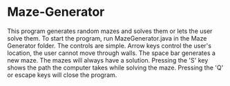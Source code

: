 # Maze-Generator
This program generates random mazes and solves them or lets the user solve them. To start the program, run MazeGenerator.java in the Maze Generator folder. The controls are simple. Arrow keys control the user's location, the user cannot move through walls. The space bar generates a new maze. The mazes will always have a solution. Pressing the 'S' key shows the path the computer takes while solving the maze. Pressing the 'Q' or escape keys will close the program. 
